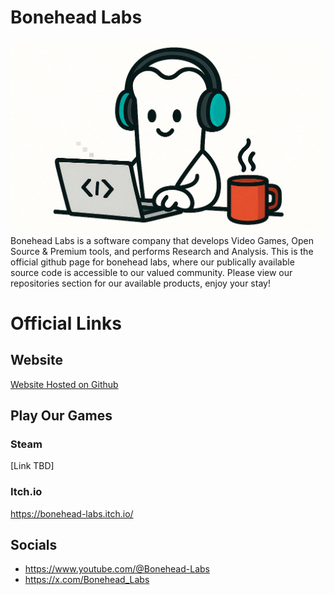 # Bonehead Labs
![Logo](https://github.com/Bonehead-Labs/.github/blob/main/bc9171fd-31f9-4b54-966c-7e2fd1a0afec.png)
Bonehead Labs is a software company that develops Video Games, Open Source & Premium tools, and performs Research and Analysis.
This is the official github page for bonehead labs, where our publically available source code is accessible to our valued community.
Please view our repositories section for our available products, enjoy your stay!

# Official Links

## Website
[Website Hosted on Github](https://bonehead-labs.github.io/BoneheadLabsSite/)
## Play Our Games
### Steam
[Link TBD]
### Itch.io
https://bonehead-labs.itch.io/

## Socials
- https://www.youtube.com/@Bonehead-Labs
- https://x.com/Bonehead_Labs

